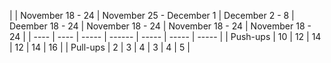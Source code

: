 | | November 18 - 24 |  November 25 - December 1 | December 2 - 8 | Deember 18 - 24 | November 18 - 24 | November 18 - 24 | November 18 - 24 |
| ---- | ---- | ----- | ------ | ----- | ----- | ----- |
| Push-ups | 10 | 12 | 14 | 12 | 14 | 16 |
| Pull-ups | 2 | 3 | 4 | 3 | 4 | 5 |